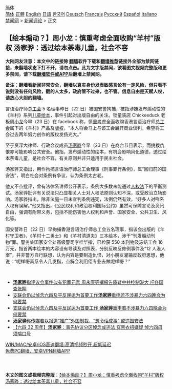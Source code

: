  <!-- 面包屑导航 --> <div class="breadcrumb"><!-- GTranslate: https://gtranslate.io/ -->  <div class="switcher notranslate">  <div class="selected">  <a href="#" onclick="return false;"> 简体</a>  </div>  <div class="option">  <a href="https://www.bannedbook.org" onclick="doGTranslate('zh-CN|zh-CN');jQuery('div.switcher div.selected a').html(jQuery(this).html());return false;" title="简体中文" class="nturl selected"> 简体</a>  <a href="https://www.bannedbook.org/zh-tw/" onclick="doGTranslate('zh-CN|zh-TW');jQuery('div.switcher div.selected a').html(jQuery(this).html());return false;" title="繁體中文" class="nturl"> 正體</a>  <a href="https://www.bannedbook.org/en/" onclick="doGTranslate('zh-CN|en');jQuery('div.switcher div.selected a').html(jQuery(this).html());return false;" title="English" class="nturl"> English</a>  <a href="https://www.bannedbook.org/ja/" onclick="doGTranslate('zh-CN|ja');jQuery('div.switcher div.selected a').html(jQuery(this).html());return false;" title="日本語" class="nturl"> 日語</a>  <a href="https://www.bannedbook.org/ko/" onclick="doGTranslate('zh-CN|ko');jQuery('div.switcher div.selected a').html(jQuery(this).html());return false;" title="한국어" class="nturl"> 한국어</a>  <a href="https://www.bannedbook.org/de/" onclick="doGTranslate('zh-CN|de');jQuery('div.switcher div.selected a').html(jQuery(this).html());return false;" title="Deutsch" class="nturl"> Deutsch</a>  <a href="https://www.bannedbook.org/fr/" onclick="doGTranslate('zh-CN|fr');jQuery('div.switcher div.selected a').html(jQuery(this).html());return false;" title="Français" class="nturl"> Français</a>  <a href="https://www.bannedbook.org/ru/" onclick="doGTranslate('zh-CN|ru');jQuery('div.switcher div.selected a').html(jQuery(this).html());return false;" title="Русский" class="nturl"> Русский</a>  <a href="https://www.bannedbook.org/es/" onclick="doGTranslate('zh-CN|es');jQuery('div.switcher div.selected a').html(jQuery(this).html());return false;" title="Español" class="nturl"> Español</a>  <a href="https://www.bannedbook.org/it/" onclick="doGTranslate('zh-CN|it');jQuery('div.switcher div.selected a').html(jQuery(this).html());return false;" title="Italiano" class="nturl"> Italiano</a>  </div>  </div>      <div class='breadcrumb-sub'><!-- Breadcrumb NavXT 6.3.0 --> <a href="https://www.bannedbook.org/" class="home">禁闻网</a> &gt; <a href="https://www.bannedbook.org/bnews/comments/" class="category">新闻评论</a> &gt; 正文</div></div><h2>【绘本煽动？】周小龙：慎重考虑全面收购“羊村”版权 汤家骅：透过绘本荼毒儿童，社会不容</h2> <p class="notice"><b>大陆网友注意：本文中的链接除 <a href="https://github.com/bannedbook/fanqiang" >翻墙</a>软件下载和<a href="https://github.com/killgcd/justmysocks/blob/master/README.md">翻墙推荐</a>链接外全部为禁网链接，未翻墙状态下打不开，请勿点击。此为文字版禁闻，欲看图文视频完整版和更多禁闻，请下载<a href="https://github.com/bannedbook/fanqiang">翻墙软件或APP</a>后翻墙上禁闻网。</p><p>备注：翻墙看新闻非常安全，翻墙以真实身份发表敏感言论有一定风险，但只看不说则没有任何风险，翻的人太多，政府管不过来，也不管。信息自由是天赋人权，请放心大胆的翻墙。</b></p>  <div class="entry">  <p>言语治疗师总<a href="https://www.bannedbook.org/bnews/tag/%e5%b7%a5%e4%bc%9a/" class="st_tag internal_tag" rel="tag" title="标签 工会 下的日志">工会</a> 5 名理事昨日（22 日）被国安警拘捕，被指涉嫌发布煽动性的《羊村》系列<a href="https://www.bannedbook.org/bnews/tag/%E5%84%BF%E7%AB%A5/" class="st_tag internal_tag" rel="tag" title="标签 儿童 下的日志">儿童</a><a href="https://www.bannedbook.org/bnews/tag/%E7%BB%98%E6%9C%AC/" class="st_tag internal_tag" rel="tag" title="标签 绘本 下的日志">绘本</a>，事件引起对出版自由的关注。锁童装店 Chickeeduck 老板周<a href="https://www.bannedbook.org/bnews/tag/%E5%B0%8F%E9%BE%99/" class="st_tag internal_tag" rel="tag" title="标签 小龙 下的日志">小龙</a>今早（23 日）在 facebook 称，慎<a href="https://www.bannedbook.org/bnews/tag/%E9%87%8D%E8%80%83/" class="st_tag internal_tag" rel="tag" title="标签 重考 下的日志">重考</a>虑全面收购香港言语治疗师<a href="https://www.bannedbook.org/bnews/tag/%E6%80%BB%E5%B7%A5%E4%BC%9A/" class="st_tag internal_tag" rel="tag" title="标签 总工会 下的日志">总工会</a>属下的《羊村》产品及<a href="https://www.bannedbook.org/bnews/tag/%E7%89%88%E6%9D%83/" class="st_tag internal_tag" rel="tag" title="标签 版权 下的日志">版权</a>，“本人将会马上与该工会展开商业谈判，希望将工会过去两年努力创作的版权发扬光大。”</p> <p>至于资深大律师、行政会议成员<a href="https://www.bannedbook.org/bnews/tag/%E6%B1%A4%E5%AE%B6%E9%AA%85/" class="st_tag internal_tag" rel="tag" title="标签 汤家骅 下的日志">汤家骅</a>今早（23 日）在商台节目表示，而挑拨仇恨亦可能影响公共安全。他指，发布煽动性的绘本，有机会影响风化道德，透过绘本荼毒儿童，是社会不容，有关原则并非只适用于民主社会。 </p>  <p>汤家骅又指出，用作拘捕言语治疗师总工会理事《刑事罪行条例》，属“回归前的国安法”，明白社会对条例有争议，认为条例太古老。</p> <p>他又不点批评，曾有法律系讲师公开表示，条例大多数未能通过<a href="https://www.bannedbook.org/bnews/tag/%E4%BA%BA%E6%9D%83%E6%B3%95/" class="st_tag internal_tag" rel="tag" title="标签 人权法 下的日志">人权法</a>下的平衡测试。汤家骅批评有关说法只凸显相关人士对人权法原则认知不深，或受政治立场影响。汤家骅指出，除非法庭一日未宣判条例违宪，法例仍然有效，“好多人对咩系人权有误解。”他又指出，《公民权利和政治权利国际公约》虽然可保障言论及资讯自由，强调有附带义务，包括不能伤害他人权利和声誉、国家安全、公共卫生、风化等。</p>  <p>国安警昨日（22 日）早拘捕香港言语治疗师总工会五名理事，指该会出版的《羊村守卫者》、《羊村十二勇士》和《羊村清道夫》三本绘本，涉干“刊发煽动刊物”罪。警务处国家安全处高级警司李桂华指，已检获 550 本刊物及冻结工会 16 万元，指首两本绘本的内容设有导读及对照表，分别反映反修例事件及“12 人港人案”，并非警方自行联想，认为内容是要制造仇恨，对小朋友灌输反政府思想，他说：“呢样嘢真系令人几发指，点解会利用佢专业去做呢样嘢？”</p> <p> </p>  <ul class='op-related-articles' title='相关阅读'> <li><a href='https://www.bannedbook.org/bnews/comments/20210714/1586848.html' target='_blank'><b>汤家骅</b>指评议会事件似有犯罪元素 周永康等撰报告质疑中共控制港大 吁各国查张翔</a></li> <li><a href='https://www.bannedbook.org/bnews/baitai/20210712/1585590.html' target='_blank'>支联会仍以悼念六四及平反民运为首要工作<b>汤家骅</b>重申若不涉暴力六四晚会为何要禁</a></li> <li><a href='https://www.bannedbook.org/bnews/headline/20210711/1585006.html' target='_blank'>支联会仍以悼念六四及平反民运为首要工作 <b>汤家骅</b>重申若不涉暴力六四晚会为何要禁</a></li> <li><a href='https://www.bannedbook.org/bnews/comments/20210619/1570090.html' target='_blank'><b>汤家骅</b>称传媒若以报道“推广”外国制裁、“想令佢成事” 或违国安法</a></li> <li><a href='https://www.bannedbook.org/bnews/comments/20210604/1559637.html' target='_blank'>【六四 32 周年】<b>汤家骅</b>：事先协议分区悼念或违法 穿黑衣招嫌疑 悼六四毋须嗌口号</a></li> </ul> <p class="texttj"> <a href="https://github.com/bannedbook/fanqiang/wiki/V2ray%E6%9C%BA%E5%9C%BA" target="_blank">WIN/MAC/安卓/iOS高速翻墙:高清视频秒开,超低延迟</a><br/> <a href="https://github.com/bannedbook/fanqiang/wiki/%E7%A6%81%E9%97%BB%E7%BD%91%E5%AE%89%E5%8D%93%E7%BF%BB%E5%A2%99%E6%96%B0%E9%97%BBAPP" target="_blank">免费PC翻墙、安卓VPN翻墙APP</a></p><p> </p> <a name='sharetosocial'></a>  <div style="margin-bottom:5px;padding-bottom:5px;clear:both"> <div id="archive-pix-1" class="banner-ads"> <!-- AuctionX Display platform tag START --> <div id="26318x728x90x621x_ADSLOT2" clicktrack="%%CLICK_URL_ESC%%"></div> <!-- AuctionX Display platform tag END --> </div> <div id="archive-pix-2" class="banner-ads"> <!-- AuctionX Display platform tag START --> <div id="26315x300x250x621x_ADSLOT2" clicktrack="%%CLICK_URL_ESC%%"></div> <!-- AuctionX Display platform tag END --> </div> </div>  <div id="archive-pix-1" class="banner-ads"> <!-- AuctionX Display platform tag START --> <div id="26318x728x90x621x_ADSLOT3" clicktrack="%%CLICK_URL_ESC%%"></div> <!-- AuctionX Display platform tag END --> </div> <div><b>本文的图文或视频完整版</b>：<a href='https://www.bannedbook.org/bnews/comments/20210723/1592654.html'>【绘本煽动？】周小龙：慎重考虑全面收购“羊村”版权 汤家骅：透过绘本荼毒儿童，社会不容</a></div>  </div><!--END ENTRY--> 